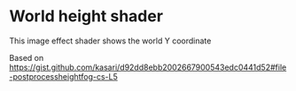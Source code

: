 # World height shader
This image effect shader shows the world Y coordinate

Based on https://gist.github.com/kasari/d92dd8ebb2002667900543edc0441d52#file-postprocessheightfog-cs-L5